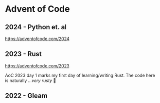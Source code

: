 # Advent of Code

## 2024 - Python et. al

https://adventofcode.com/2024

## 2023 - Rust

https://adventofcode.com/2023

AoC 2023 day 1 marks my first day of learning/writing Rust. The code here is naturally _...very rusty_ 🦀

## 2022 - Gleam
